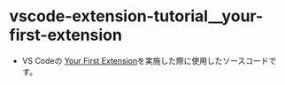 # vscode-extension-tutorial__your-first-extension
- VS Codeの [Your First Extension](https://code.visualstudio.com/api/get-started/your-first-extension)を実施した際に使用したソースコードです。
